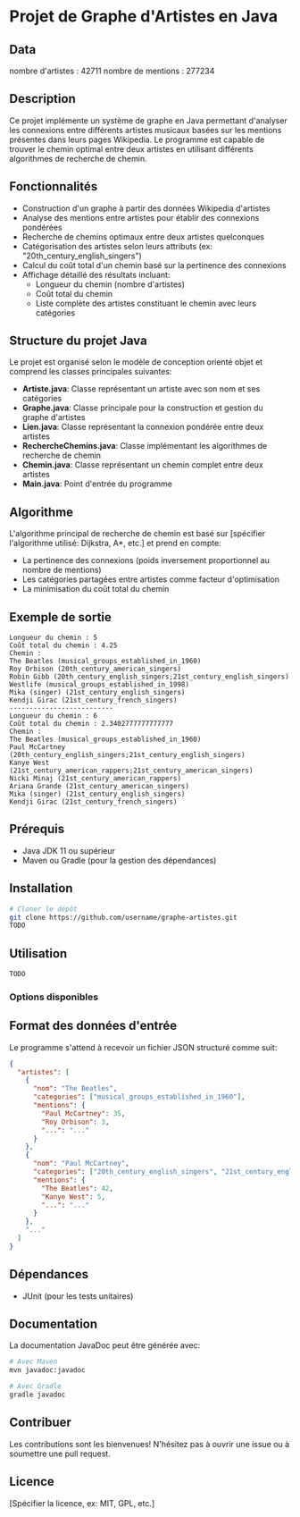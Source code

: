 # Projet de Graphe d'Artistes en Java

## Data
nombre d'artistes : 42711
nombre de mentions : 277234

## Description
Ce projet implémente un système de graphe en Java permettant d'analyser les connexions entre différents artistes musicaux basées sur les mentions présentes dans leurs pages Wikipedia. Le programme est capable de trouver le chemin optimal entre deux artistes en utilisant différents algorithmes de recherche de chemin.

## Fonctionnalités

- Construction d'un graphe à partir des données Wikipedia d'artistes
- Analyse des mentions entre artistes pour établir des connexions pondérées
- Recherche de chemins optimaux entre deux artistes quelconques
- Catégorisation des artistes selon leurs attributs (ex: "20th_century_english_singers")
- Calcul du coût total d'un chemin basé sur la pertinence des connexions
- Affichage détaillé des résultats incluant:
    - Longueur du chemin (nombre d'artistes)
    - Coût total du chemin
    - Liste complète des artistes constituant le chemin avec leurs catégories

## Structure du projet Java

Le projet est organisé selon le modèle de conception orienté objet et comprend les classes principales suivantes:

- **Artiste.java**: Classe représentant un artiste avec son nom et ses catégories
- **Graphe.java**: Classe principale pour la construction et gestion du graphe d'artistes
- **Lien.java**: Classe représentant la connexion pondérée entre deux artistes
- **RechercheChemins.java**: Classe implémentant les algorithmes de recherche de chemin
- **Chemin.java**: Classe représentant un chemin complet entre deux artistes
- **Main.java**: Point d'entrée du programme

## Algorithme

L'algorithme principal de recherche de chemin est basé sur [spécifier l'algorithme utilisé: Dijkstra, A*, etc.] et prend en compte:
- La pertinence des connexions (poids inversement proportionnel au nombre de mentions)
- Les catégories partagées entre artistes comme facteur d'optimisation
- La minimisation du coût total du chemin

## Exemple de sortie

```
Longueur du chemin : 5
Coût total du chemin : 4.25
Chemin :
The Beatles (musical_groups_established_in_1960)
Roy Orbison (20th_century_american_singers)
Robin Gibb (20th_century_english_singers;21st_century_english_singers)
Westlife (musical_groups_established_in_1998)
Mika (singer) (21st_century_english_singers)
Kendji Girac (21st_century_french_singers)
--------------------------
Longueur du chemin : 6
Coût total du chemin : 2.3402777777777777
Chemin :
The Beatles (musical_groups_established_in_1960)
Paul McCartney (20th_century_english_singers;21st_century_english_singers)
Kanye West (21st_century_american_rappers;21st_century_american_singers)
Nicki Minaj (21st_century_american_rappers)
Ariana Grande (21st_century_american_singers)
Mika (singer) (21st_century_english_singers)
Kendji Girac (21st_century_french_singers)
```

## Prérequis

- Java JDK 11 ou supérieur
- Maven ou Gradle (pour la gestion des dépendances)

## Installation

```bash
# Cloner le dépôt
git clone https://github.com/username/graphe-artistes.git
TODO
```

## Utilisation

```bash
TODO
```


### Options disponibles


## Format des données d'entrée

Le programme s'attend à recevoir un fichier JSON structuré comme suit:

```json
{
  "artistes": [
    {
      "nom": "The Beatles",
      "categories": ["musical_groups_established_in_1960"],
      "mentions": {
        "Paul McCartney": 35,
        "Roy Orbison": 3,
        "...": "..."
      }
    },
    {
      "nom": "Paul McCartney",
      "categories": ["20th_century_english_singers", "21st_century_english_singers"],
      "mentions": {
        "The Beatles": 42,
        "Kanye West": 5,
        "...": "..."
      }
    },
    "..."
  ]
}
```

## Dépendances


- JUnit (pour les tests unitaires)

## Documentation

La documentation JavaDoc peut être générée avec:

```bash
# Avec Maven
mvn javadoc:javadoc

# Avec Gradle
gradle javadoc
```


## Contribuer

Les contributions sont les bienvenues! N'hésitez pas à ouvrir une issue ou à soumettre une pull request.

## Licence

[Spécifier la licence, ex: MIT, GPL, etc.]